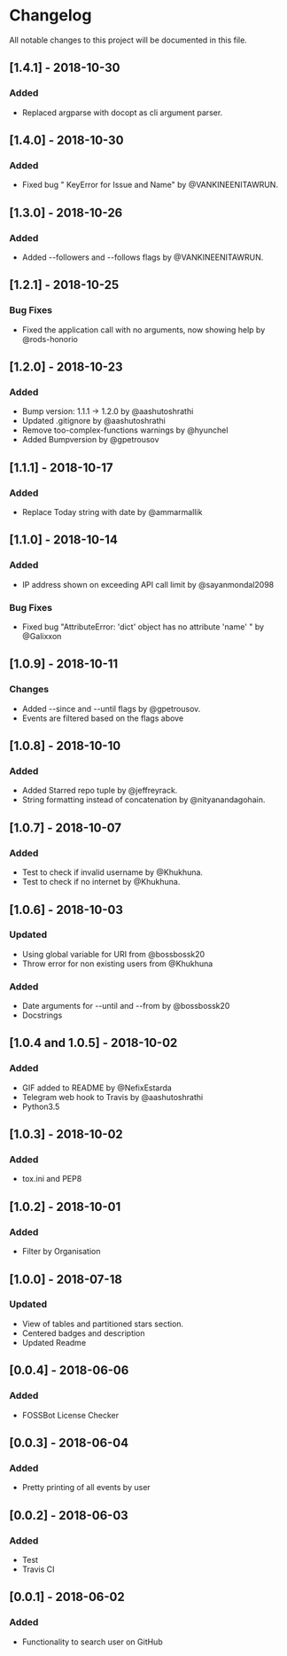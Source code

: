 # Changelog

All notable changes to this project will be documented in this file.

## [1.4.1] - 2018-10-30

### Added

- Replaced argparse with docopt as cli argument parser.

## [1.4.0] - 2018-10-30

### Added

- Fixed bug " KeyError for Issue and Name" by @VANKINEENITAWRUN.

## [1.3.0] - 2018-10-26

### Added

- Added --followers and --follows flags by @VANKINEENITAWRUN.

## [1.2.1] - 2018-10-25

### Bug Fixes

- Fixed the application call with no arguments, now showing help by @rods-honorio 

## [1.2.0] - 2018-10-23

### Added

- Bump version: 1.1.1 → 1.2.0 by @aashutoshrathi
- Updated .gitignore by @aashutoshrathi
- Remove too-complex-functions warnings by @hyunchel
- Added Bumpversion by @gpetrousov

## [1.1.1] - 2018-10-17

### Added

- Replace Today string with date by @ammarmallik


## [1.1.0] - 2018-10-14

### Added

- IP address shown on exceeding API call limit by @sayanmondal2098

### Bug Fixes

- Fixed bug "AttributeError: 'dict' object has no attribute 'name' " by @Galixxon

## [1.0.9] - 2018-10-11

### Changes

- Added --since and --until flags by @gpetrousov.
- Events are filtered based on the flags above

## [1.0.8] - 2018-10-10

### Added

- Added Starred repo tuple by @jeffreyrack.
- String formatting instead of concatenation by @nityanandagohain.

## [1.0.7] - 2018-10-07

### Added

- Test to check if invalid username by @Khukhuna.
- Test to check if no internet by @Khukhuna.

## [1.0.6] - 2018-10-03

### Updated

- Using global variable for URI from @bossbossk20
- Throw error for non existing users from @Khukhuna

### Added

- Date arguments for --until and --from by @bossbossk20
- Docstrings

## [1.0.4 and 1.0.5] - 2018-10-02

### Added

- GIF added to README by @NefixEstarda
- Telegram web hook to Travis by @aashutoshrathi
- Python3.5


## [1.0.3] - 2018-10-02

### Added

- tox.ini and PEP8

## [1.0.2] - 2018-10-01

### Added

- Filter by Organisation

## [1.0.0] - 2018-07-18

### Updated

- View of tables and partitioned stars section.
- Centered badges and description
- Updated Readme

## [0.0.4] - 2018-06-06

### Added

- FOSSBot License Checker

## [0.0.3] - 2018-06-04

### Added

- Pretty printing of all events by user

## [0.0.2] - 2018-06-03

### Added

- Test
- Travis CI

## [0.0.1] - 2018-06-02

### Added

- Functionality to search user on GitHub
